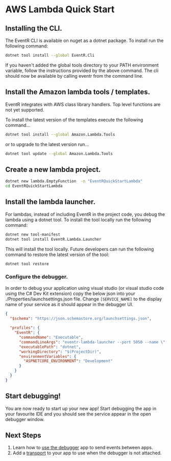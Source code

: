 # AWS Lambda Quick Start

## Installing the CLI.

The EventR CLI is available on nuget as a dotnet package. To install run the following command:

```bash
dotnet tool install --global EventR.Cli
```

If you haven't added the global tools directory to your PATH environment variable, follow the instructions provided by the above command. The cli should now be available by calling eventr from the command line.

## Install the Amazon lambda tools / templates.

EventR integrates with AWS class library handlers. Top level functions are not yet supported.

To install the latest version of the templates execute the following command...

```bash
dotnet tool install --global Amazon.Lambda.Tools
```

or to upgrade to the latest version run...

```bash
dotnet tool update --global Amazon.Lambda.Tools
```

## Create a new lambda project.

```bash
dotnet new lambda.EmptyFunction  -n "EventRQuickStartLambda"
cd EventRQuickStartLambda
```

## Install the lambda launcher.

For lambdas, instead of including EventR in the project code, you debug the lambda using a dotnet tool. To install the tool locally run the following command:

```bash
dotnet new tool-manifest
dotnet tool install EventR.Lambda.Launcher
```

This will install the tool locally. Future developers can run the following command to restore the latest version of the tool:

```bash
dotnet tool restore
```

### Configure the debugger.

In order to debug your application using visual studio (or visual studio code using the C# Dev Kit extension) copy the below json into your ./Properties/launchsettings.json file. Change ```[SERVICE_NAME]``` to the display name of your service as it should appear in the debugger UI.

```json
{
  "$schema": "https://json.schemastore.org/launchsettings.json",
  
  "profiles": {
    "EventR": {
      "commandName": "Executable",
      "commandLineArgs": "eventr-lambda-launcher --port 5050 --name \"[SERVICE_NAME]\" $(TargetPath)",
      "executablePath": "dotnet",
      "workingDirectory": "$(ProjectDir)",
      "environmentVariables": {
        "ASPNETCORE_ENVIRONMENT": "Development"
      }
    }
  }
}
```

## Start debugging!

You are now ready to start up your new app! Start debugging the app in your favourite IDE and you should see the service appear in the open debugger window.

## Next Steps

1) Learn how to [use the debugger](https://github.com/WtekLtd/eventr/blob/main/docs/using-the-debugger.md) app to send events between apps.
2) Add a [transport](https://github.com/WtekLtd/eventr/blob/main/docs/transports/transports.md) to your app to use when the debugger is not attached.